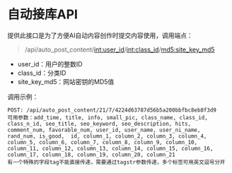 # 自动接库API
提供此接口是为了方便AI自动内容创作时提交内容使用，调用端点：
> /api/auto_post_content/<int:user_id>/<int:class_id>/<md5:site_key_md5>

- user_id：用户的整数ID
- class_id：分类ID
- site_key_md5：网站密钥的MD5值

调用示例：

    POST: /api/auto_post_content/21/7/4224d63787d56b5a200bbfbc8eb8f3d9
    可用参数：add_time, title, info, small_pic, class_name, class_id, class_n_id, seo_title, seo_keyword, seo_description, hits, comment_num, favorable_num, user_id, user_name, user_ni_name, rand_num, is_good,  id, column_1, column_2, column_3, column_4, column_5, column_6, column_7, column_8, column_9, column_10, column_11, column_12, column_13, column_14, column_15, column_16, column_17, column_18, column_19, column_20, column_21
    有一个特殊的字段tag不能直接传递，需要通过tagstr参数传递，多个标签可用英文逗号分开